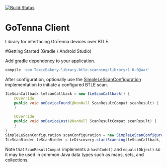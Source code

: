 [![Build Status](https://travis-ci.org/ToxicBakery/GoTennaClient.svg?branch=master)](https://travis-ci.org/ToxicBakery/GoTennaClient)

GoTenna Client
===================

Library for interfacing GoTenna devices over BTLE.

#Getting Started (Gradle / Android Studio)

Add gradle dependency to your application.
```gradle
compile 'com.ToxicBakery.library.btle.scanning:library:1.0.0@aar'
```

After configuration, optionally use the [SimpleLeScanConfiguration](https://github.com/ToxicBakery/BTLE-Scanner-Compat/blob/master/library/src/main/java/com/ToxicBakery/library/btle/scanning/SimpleLeScanConfiguration.java) implementation to initiate a configured BTLE scan.

```java
ILeScanCallback leScanCallback = new ILeScanCallback() {
    @Override
    public void onDeviceFound(@NonNull ScanResultCompat scanResult) {
    }

    @Override
    public void onDeviceLost(@NonNull ScanResultCompat scanResult) {
    }
}
SimpleLeScanConfiguration scanConfiguration = new SimpleLeScanConfiguration(context);
ILeScanBinder leScanBinder = LeDiscovery.startScanning(leScanCallback, scanConfiguration);
```

Note that `ScanResultCompat` implements a `hashCode()` and `equals(Object)` so it may be used in common Java data types such as maps, sets, and collections.